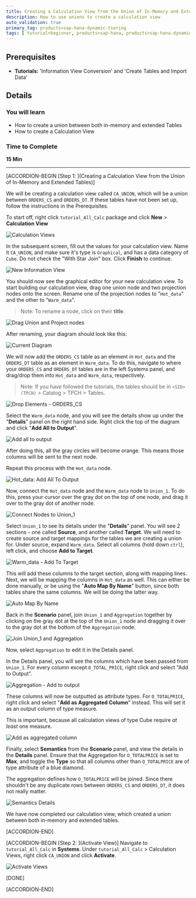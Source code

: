 ```yaml
---
title: Creating a Calculation View from the Union of In-Memory and Extended Tables QA Green Eight updated
description: How to use unions to create a calculation view
auto_validation: true
primary_tag: products>sap-hana-dynamic-tiering
tags: [ tutorial>beginner, products>sap-hana, products>sap-hana-dynamic-tiering, products>sap-hana-studio, topic>big-data, topic>sql, tutorial>community ]
---
```


## Prerequisites
 - **Tutorials:** 'Information View Conversion' and 'Create Tables and Import Data'

## Details
### You will learn
  - How to create a union between both in-memory and extended Tables
  - How to create a Calculation View

### Time to Complete
 **15 Min**

 ---
[ACCORDION-BEGIN [Step 1: ](Creating a Calculation View from the Union of In-Memory and Extended Tables)]


 We will be creating a calculation view called `CA_UNION`, which will be a union between `ORDERS_CS` and `ORDERS_DT`. If these tables have not been set up, follow the instructions in the Prerequisites.

To start off, right click `tutorial_All_Calc` package and click **New** > **Calculation View**

![Calculation Views](calculation-views.png)

In the subsequent screen, fill out the values for your calculation view. Name it `CA_UNION`, and make sure it's type is `Graphical`, and has a data category of `Cube`. Do not check the "With Star Join" box. Click **Finish** to continue.

![New Information View](new-information-view.png)

You should now see the graphical editor for your new calculation view. To start building our calculation view, drag one union node and two projection nodes onto the screen. Rename one of the projection nodes to "`Hot_data`" and the other to "`Warm_data`".

> Note: To rename a node, click on their **title**.

![Drag Union and Project nodes](drag-union-projection.png)

After renaming, your diagram should look like this:

![Current Diagram](dragged-diagram.png)

We will now add the `ORDERS_CS` table as an element in `Hot_data` and the `ORDERS_DT` table as an element in `Warm_data`. To do this, navigate to where your `ORDERS_CS` and `ORDERS_DT` tables are in the left Systems panel, and drag/drop them into `Hot_data` and `Warm_data`, respectively.

> Note: If you have followed the tutorials, the tables should be in `<SID> (TPCH)` > Catalog > TPCH > Tables.

![Drop Elements - ORDERS_CS](orders-drop-elements.png)

Select the `Warm_data` node, and you will see the details show up under the "**Details**" panel on the right hand side. Right click the top of the diagram and click "**Add All to Output**".

![Add all to output](add-all-to-output.png)

After doing this, all the gray circles will become orange. This means those columns will be sent to the next node.

Repeat this process with the `Hot_data` node.

![Hot_data: Add All To Output](hot-data-add-all-to-output.png)

Now, connect the `Hot_data` node and the `Warm_data` node to `Union_1`. To do this, press your cursor over the gray dot on the top of one node, and drag it over to the gray dot of another node.

![Connect Nodes to Union_1](connect-nodes.png)

Select `Union_1` to see its details under the "**Details**" panel. You will see 2 sections - one called **Source**, and another called **Target**. We will need to create source and target mappings for the tables we are creating a union for. Under source, expand `Warm_data`. Select all columns (hold down `ctrl`), left click, and choose **Add to Target**.

![Warm_data - Add To Target](add-to-target.png)

This will add these columns to the target section, along with mapping lines. Next, we will be mapping the columns in `Hot_data` as well. This can either be done manually, or be using the "**Auto Map By Name**" button, since both tables share the same columns. We will be doing the latter way.

![Auto Map By Name](auto-map-by-name.png)

Back in the **Scenario** panel, join `Union_1` and `Aggregation` together by clicking on the gray dot at the top of the `Union_1` node and dragging it over to the gray dot at the bottom of the `Aggregation` node.

![Join Union_1 and Aggregation](join-union-aggregation.png)

Now, select `Aggregation` to edit it in the Details panel.

In the Details panel, you will see the columns which have been passed from `Union_1`. For every column except `O_TOTAL_PRICE`, right click and select "Add to Output".

![Aggregation - Add to output](Aggregation-add-to-output.png)

These columns will now be outputted as attribute types. For `O_TOTALPRICE`, right click and select "**Add as Aggregated Column**" instead. This will set it as an output column of type measure.

This is important, because all calculation views of type Cube require *at least* one measure.

![Add as aggregated column](add-as-aggregated-column.png)

Finally, select **Semantics** from the **Scenario** panel, and view the details in the **Details** panel. Ensure that the Aggregation for `O_TOTALPRICE` is set to **Max**, and toggle the **Type** so that all columns other than `O_TOTALPRICE` are of type attribute of a blue diamond.

The aggregation defines how `O_TOTALPRICE` will be joined. Since there shouldn't be any duplicate rows between `ORDERS_CS` and `ORDERS_DT`, it does not really matter.

![Semantics Details](semantics-details.png)

We have now completed our calculation view, which created a union between both in-memory and extended tables.


[ACCORDION-END]

[ACCORDION-BEGIN [Step 2: ](Activate View)]
Navigate to `tutorial_All_Calc` in **Systems**. Under `tutorial_All_Calc` > Calculation Views, right click `CA_UNION` and click **Activate**.

![Activate Views](activate-views.png)

[DONE]

[ACCORDION-END]
